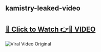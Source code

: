 ## kamistry-leaked-video 

# <h2><a href="http://freeplayer.one?title=kamistry-leaked-video&ref=21J">🔗 Click to Watch 👉🔴 VIDEO</a></h2>

<a href="http://freeplayer.one?title=kamistry-leaked-video&ref=21J" rel="nofollow" data-target="animated-image.originalLink"><img src="https://i.ibb.co.com/xMMVF88/686577567.gif" alt="Viral Video Original" style="max-width: 100%; display: inline-block;" data-target="animated-image.originalImage"></a>

